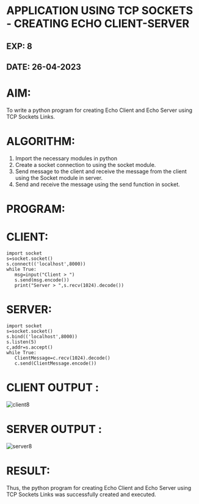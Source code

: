 # APPLICATION USING TCP SOCKETS - CREATING ECHO CLIENT-SERVER



## EXP: 8

## DATE: 26-04-2023

# AIM:
To write a python program for creating Echo Client and Echo Server using TCP
Sockets Links.

# ALGORITHM:
1. Import the necessary modules in python
2. Create a socket connection to using the socket module.
3. Send message to the client and receive the message from the client using the Socket module in
server.
4. Send and receive the message using the send function in socket.
# PROGRAM:
# CLIENT:
```python3
import socket
s=socket.socket()
s.connect(('localhost',8000))
while True:
   msg=input("Client > ")
   s.send(msg.encode())
   print("Server > ",s.recv(1024).decode())
  ```
# SERVER:
```python3
import socket
s=socket.socket()
s.bind(('localhost',8000))
s.listen(5)
c,addr=s.accept()
while True:
   ClientMessage=c.recv(1024).decode()
   c.send(ClientMessage.encode())
```
   
# CLIENT OUTPUT : 

![client8](https://github.com/BALUREDDYVELAYUDHAMGOWTHAM/EX-8/assets/119559905/2cfdaa95-629d-473a-9a73-af4a1308959e)


# SERVER OUTPUT :

![server8](https://github.com/BALUREDDYVELAYUDHAMGOWTHAM/EX-8/assets/119559905/5b0c1d9b-f0a4-42b8-ac2d-37408c10de1b)


# RESULT:
Thus, the python program for creating Echo Client and Echo Server using TCP Sockets Links
was successfully created and executed.
